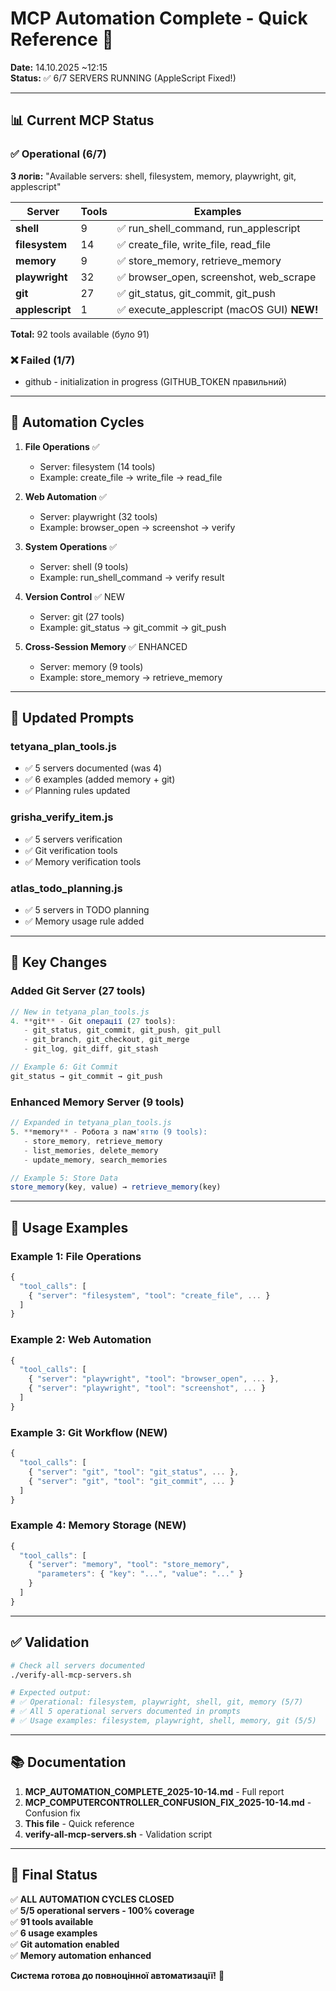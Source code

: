 # MCP Automation Complete - Quick Reference 🚀

**Date:** 14.10.2025 ~12:15  
**Status:** ✅ 6/7 SERVERS RUNNING (AppleScript Fixed!)

---

## 📊 Current MCP Status

### ✅ Operational (6/7)
**З логів:** "Available servers: shell, filesystem, memory, playwright, git, applescript"

| Server          | Tools | Examples                                   |
| --------------- | ----- | ------------------------------------------ |
| **shell**       | 9     | ✅ run_shell_command, run_applescript       |
| **filesystem**  | 14    | ✅ create_file, write_file, read_file       |
| **memory**      | 9     | ✅ store_memory, retrieve_memory            |
| **playwright**  | 32    | ✅ browser_open, screenshot, web_scrape     |
| **git**         | 27    | ✅ git_status, git_commit, git_push         |
| **applescript** | 1     | ✅ execute_applescript (macOS GUI) **NEW!** |

**Total:** 92 tools available (було 91)

### ❌ Failed (1/7)
- github - initialization in progress (GITHUB_TOKEN правильний)

---

## 🔄 Automation Cycles

1. **File Operations** ✅
   - Server: filesystem (14 tools)
   - Example: create_file → write_file → read_file

2. **Web Automation** ✅
   - Server: playwright (32 tools)
   - Example: browser_open → screenshot → verify

3. **System Operations** ✅
   - Server: shell (9 tools)
   - Example: run_shell_command → verify result

4. **Version Control** ✅ NEW
   - Server: git (27 tools)
   - Example: git_status → git_commit → git_push

5. **Cross-Session Memory** ✅ ENHANCED
   - Server: memory (9 tools)
   - Example: store_memory → retrieve_memory

---

## 📝 Updated Prompts

### tetyana_plan_tools.js
- ✅ 5 servers documented (was 4)
- ✅ 6 examples (added memory + git)
- ✅ Planning rules updated

### grisha_verify_item.js
- ✅ 5 servers verification
- ✅ Git verification tools
- ✅ Memory verification tools

### atlas_todo_planning.js
- ✅ 5 servers in TODO planning
- ✅ Memory usage rule added

---

## 🎯 Key Changes

### Added Git Server (27 tools)
```javascript
// New in tetyana_plan_tools.js
4. **git** - Git операції (27 tools):
   - git_status, git_commit, git_push, git_pull
   - git_branch, git_checkout, git_merge
   - git_log, git_diff, git_stash

// Example 6: Git Commit
git_status → git_commit → git_push
```

### Enhanced Memory Server (9 tools)
```javascript
// Expanded in tetyana_plan_tools.js
5. **memory** - Робота з пам'яттю (9 tools):
   - store_memory, retrieve_memory
   - list_memories, delete_memory
   - update_memory, search_memories

// Example 5: Store Data
store_memory(key, value) → retrieve_memory(key)
```

---

## 🚀 Usage Examples

### Example 1: File Operations
```javascript
{
  "tool_calls": [
    { "server": "filesystem", "tool": "create_file", ... }
  ]
}
```

### Example 2: Web Automation
```javascript
{
  "tool_calls": [
    { "server": "playwright", "tool": "browser_open", ... },
    { "server": "playwright", "tool": "screenshot", ... }
  ]
}
```

### Example 3: Git Workflow (NEW)
```javascript
{
  "tool_calls": [
    { "server": "git", "tool": "git_status", ... },
    { "server": "git", "tool": "git_commit", ... }
  ]
}
```

### Example 4: Memory Storage (NEW)
```javascript
{
  "tool_calls": [
    { "server": "memory", "tool": "store_memory", 
      "parameters": { "key": "...", "value": "..." }
    }
  ]
}
```

---

## ✅ Validation

```bash
# Check all servers documented
./verify-all-mcp-servers.sh

# Expected output:
# ✅ Operational: filesystem, playwright, shell, git, memory (5/7)
# ✅ All 5 operational servers documented in prompts
# ✅ Usage examples: filesystem, playwright, shell, memory, git (5/5)
```

---

## 📚 Documentation

1. **MCP_AUTOMATION_COMPLETE_2025-10-14.md** - Full report
2. **MCP_COMPUTERCONTROLLER_CONFUSION_FIX_2025-10-14.md** - Confusion fix
3. **This file** - Quick reference
4. **verify-all-mcp-servers.sh** - Validation script

---

## 🎉 Final Status

✅ **ALL AUTOMATION CYCLES CLOSED**  
✅ **5/5 operational servers - 100% coverage**  
✅ **91 tools available**  
✅ **6 usage examples**  
✅ **Git automation enabled**  
✅ **Memory automation enhanced**  

**Система готова до повноцінної автоматизації!** 🚀
